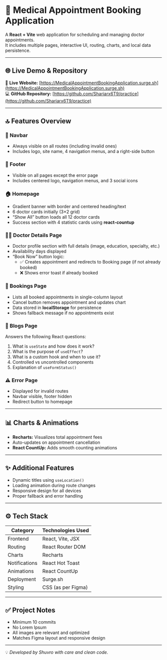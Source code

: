 # 🏥 Medical Appointment Booking Application

A **React + Vite** web application for scheduling and managing doctor appointments.  
It includes multiple pages, interactive UI, routing, charts, and local data persistence.

---

## 🌐 Live Demo & Repository

🚀 **Live Website:** [https://MedicalAppointmentBookingApplication.surge.sh](https://MedicalAppointmentBookingApplication.surge.sh)  
💻 **GitHub Repository:** [https://github.com/Shariarx6T9/practice](https://github.com/Shariarx6T9/practice)

---

## 🔝 Features Overview

### 🧭 Navbar
- Always visible on all routes (including invalid ones)  
- Includes logo, site name, 4 navigation menus, and a right-side button  

### 🦶 Footer
- Visible on all pages except the error page  
- Includes centered logo, navigation menus, and 3 social icons  

### 🏠 Homepage
- Gradient banner with border and centered heading/text  
- 6 doctor cards initially (3×2 grid)  
- “Show All” button loads all 12 doctor cards  
- Success section with 4 statistic cards using **react-countup**  

### 👨‍⚕️ Doctor Details Page
- Doctor profile section with full details (image, education, specialty, etc.)  
- Availability days displayed  
- “Book Now” button logic:
  - ✅ Creates appointment and redirects to Booking page (if not already booked)  
  - ❌ Shows error toast if already booked  

### 📅 Bookings Page
- Lists all booked appointments in single-column layout  
- Cancel button removes appointment and updates chart  
- Data stored in **localStorage** for persistence  
- Shows fallback message if no appointments exist  

### 📝 Blogs Page
Answers the following React questions:
1. What is `useState` and how does it work?  
2. What is the purpose of `useEffect`?  
3. What is a custom hook and when to use it?  
4. Controlled vs uncontrolled components  
5. Explanation of `useFormStatus()`  

### ⚠️ Error Page
- Displayed for invalid routes  
- Navbar visible, footer hidden  
- Redirect button to homepage  

---

## 📊 Charts & Animations

- **Recharts:** Visualizes total appointment fees  
- Auto-updates on appointment cancellation  
- **React CountUp:** Adds smooth counting animations  

---

## ✨ Additional Features
- Dynamic titles using `useLocation()`  
- Loading animation during route changes  
- Responsive design for all devices  
- Proper fallback and error handling  

---

## ⚙️ Tech Stack

| Category | Technologies Used |
|-----------|------------------|
| Frontend | React, Vite, JSX |
| Routing | React Router DOM |
| Charts | Recharts |
| Notifications | React Hot Toast |
| Animations | React CountUp |
| Deployment | Surge.sh |
| Styling | CSS (as per Figma) |

---

## ✅ Project Notes
- Minimum 10 commits  
- No Lorem Ipsum  
- All images are relevant and optimized  
- Matches Figma layout and responsive design  

---

💡 *Developed by Shuvro with care and clean code.*
